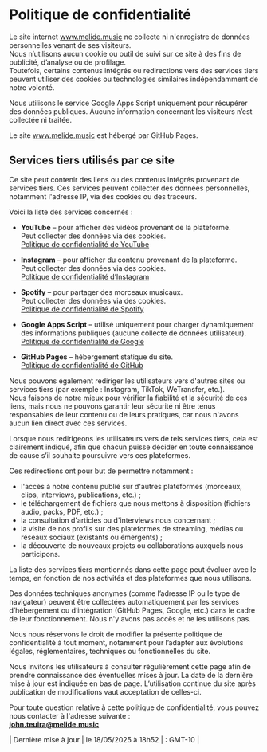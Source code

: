 # Politique de confidentialité

Le site internet www.melide.music ne collecte ni n'enregistre de données personnelles venant de ses visiteurs.  
Nous n’utilisons aucun cookie ou outil de suivi sur ce site à des fins de publicité, d’analyse ou de profilage.  
Toutefois, certains contenus intégrés ou redirections vers des services tiers peuvent utiliser des cookies ou technologies similaires indépendamment de notre volonté.

Nous utilisons le service Google Apps Script uniquement pour récupérer des données publiques. Aucune information concernant les visiteurs n’est collectée ni traitée.

Le site www.melide.music est hébergé par GitHub Pages.

## Services tiers utilisés par ce site

Ce site peut contenir des liens ou des contenus intégrés provenant de services tiers. Ces services peuvent collecter des données personnelles, notamment l'adresse IP, via des cookies ou des traceurs.

Voici la liste des services concernés :

- **YouTube** – pour afficher des vidéos provenant de la plateforme.  
  Peut collecter des données via des cookies.  
  [Politique de confidentialité de YouTube](https://policies.google.com/privacy)

- **Instagram** – pour afficher du contenu provenant de la plateforme.  
  Peut collecter des données via des cookies.  
  [Politique de confidentialité d’Instagram](https://privacycenter.instagram.com/policy)

- **Spotify** – pour partager des morceaux musicaux.  
  Peut collecter des données via des cookies.  
  [Politique de confidentialité de Spotify](https://www.spotify.com/fr/legal/privacy-policy/)

- **Google Apps Script** – utilisé uniquement pour charger dynamiquement des informations publiques (aucune collecte de données utilisateur).  
  [Politique de confidentialité de Google](https://policies.google.com/privacy)

- **GitHub Pages** – hébergement statique du site.  
  [Politique de confidentialité de GitHub](https://docs.github.com/fr/site-policy/privacy-policies/github-privacy-statement)

Nous pouvons également rediriger les utilisateurs vers d'autres sites ou services tiers (par exemple : Instagram, TikTok, WeTransfer, etc.).  
Nous faisons de notre mieux pour vérifier la fiabilité et la sécurité de ces liens, mais nous ne pouvons garantir leur sécurité ni être tenus responsables de leur contenu ou de leurs pratiques, car nous n'avons aucun lien direct avec ces services.

Lorsque nous redirigeons les utilisateurs vers de tels services tiers, cela est clairement indiqué, afin que chacun puisse décider en toute connaissance de cause s’il souhaite poursuivre vers ces plateformes.

Ces redirections ont pour but de permettre notamment :
- l'accès à notre contenu publié sur d'autres plateformes (morceaux, clips, interviews, publications, etc.) ;
- le téléchargement de fichiers que nous mettons à disposition (fichiers audio, packs, PDF, etc.) ;
- la consultation d'articles ou d'interviews nous concernant ;
- la visite de nos profils sur des plateformes de streaming, médias ou réseaux sociaux (existants ou émergents) ;
- la découverte de nouveaux projets ou collaborations auxquels nous participons.

La liste des services tiers mentionnés dans cette page peut évoluer avec le temps, en fonction de nos activités et des plateformes que nous utilisons.

Des données techniques anonymes (comme l’adresse IP ou le type de navigateur) peuvent être collectées automatiquement par les services d’hébergement ou d’intégration (GitHub Pages, Google, etc.) dans le cadre de leur fonctionnement. Nous n'y avons pas accès et ne les utilisons pas.

Nous nous réservons le droit de modifier la présente politique de confidentialité à tout moment, notamment pour l’adapter aux évolutions légales, réglementaires, techniques ou fonctionnelles du site.

Nous invitons les utilisateurs à consulter régulièrement cette page afin de prendre connaissance des éventuelles mises à jour. La date de la dernière mise à jour est indiquée en bas de page. L’utilisation continue du site après publication de modifications vaut acceptation de celles-ci.

Pour toute question relative à cette politique de confidentialité, vous pouvez nous contacter à l'adresse suivante :  
**john.teuira@melide.music**

| Dernière mise à jour | le 18/05/2025 à 18h52 | : GMT-10 |